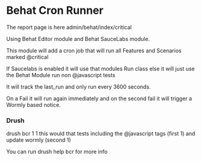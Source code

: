 # Behat Cron Runner

The report page is here
admin/behat/index/critical


Using Behat Editor module and Behat SauceLabs module.

This module will add a cron job that will run all 
Features and Scenarios marked @critical

If Saucelabs is enabled it will use that modules Run class
else it will just use the Behat Module run non @javascript tests

It will track the last_run and only run every 3600 seconds.

On a Fail it will run again immediately and on the second fail it will 
trigger a Wormly based notice.

### Drush

drush bcr 1 1
this would that tests including the @javascript tags (first 1)
and update wormly (second 1)


You can run
drush help bcr
for more info